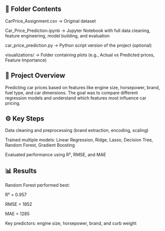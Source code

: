 ## 📂 Folder Contents

CarPrice_Assignment.csv → Original dataset

Car_Price_Prediction.ipynb → Jupyter Notebook with full data cleaning, feature engineering, model building, and evaluation

car_price_prediction.py → Python script version of the project (optional)

visualizations/ → Folder containing plots (e.g., Actual vs Predicted prices, Feature Importance)

## 📘 Project Overview

Predicting car prices based on features like engine size, horsepower, brand, fuel type, and car dimensions. The goal was to compare different regression models and understand which features most influence car pricing.

## ⚙️ Key Steps

Data cleaning and preprocessing (brand extraction, encoding, scaling)

Trained multiple models: Linear Regression, Ridge, Lasso, Decision Tree, Random Forest, Gradient Boosting

Evaluated performance using R², RMSE, and MAE

## 📊 Results

Random Forest performed best:

R² = 0.957

RMSE = 1852

MAE = 1285

Key predictors: engine size, horsepower, brand, and curb weight
